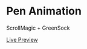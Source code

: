 # Pen Animation

ScrollMagic + GreenSock

[Live Preview](https://edstarck.github.io/pen-animation/)
